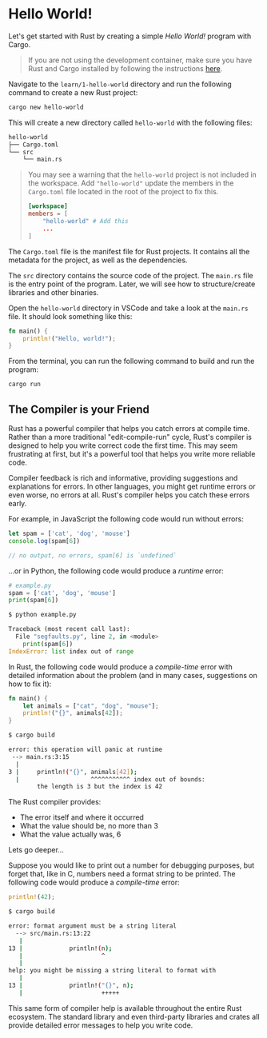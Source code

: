 # Hello World!

Let's get started with Rust by creating a simple *Hello World!* program with Cargo.

> If you are not using the development container, make sure you have Rust and Cargo installed by following the instructions [here](https://www.rust-lang.org/tools/install).

Navigate to the `learn/1-hello-world` directory and run the following command to create a new Rust project:

```bash
cargo new hello-world
```

This will create a new directory called `hello-world` with the following files:

```bash
hello-world
├── Cargo.toml
└── src
    └── main.rs
```

> You may see a warning that the `hello-world` project is not included in the workspace. Add `"hello-world"` update the members in the `Cargo.toml` file located in the root of the project to fix this.
>
> ```toml
> [workspace]
> members = [
>     "hello-world" # Add this
>     ...
> ]

The `Cargo.toml` file is the manifest file for Rust projects. It contains all the metadata for the project, as well as the dependencies.

The `src` directory contains the source code of the project. The `main.rs` file is the entry point of the program. Later, we will see how to structure/create libraries and other binaries.

Open the `hello-world` directory in VSCode and take a look at the `main.rs` file. It should look something like this:

```rust
fn main() {
    println!("Hello, world!");
}
```

From the terminal, you can run the following command to build and run the program:

```bash
cargo run
```

## The Compiler is your Friend

Rust has a powerful compiler that helps you catch errors at compile time. Rather than a more traditional "edit-compile-run" cycle, Rust's compiler is designed to help you write correct code the first time. This may seem frustrating at first, but it's a powerful tool that helps you write more reliable code.

Compiler feedback is rich and informative, providing suggestions and explanations for errors. In other languages, you might get runtime errors or even worse, no errors at all. Rust's compiler helps you catch these errors early.

For example, in JavaScript the following code would run without errors:

```javascript
let spam = ['cat', 'dog', 'mouse']
console.log(spam[6])

// no output, no errors, spam[6] is `undefined`
```

...or in Python, the following code would produce a *runtime* error:

```python
# example.py
spam = ['cat', 'dog', 'mouse']
print(spam[6])
```

```python
$ python example.py

Traceback (most recent call last):
  File "segfaults.py", line 2, in <module>
    print(spam[6])
IndexError: list index out of range
```

In Rust, the following code would produce a *compile-time* error with detailed information about the problem (and in many cases, suggestions on how to fix it):

```rust
fn main() {
    let animals = ["cat", "dog", "mouse"];
    println!("{}", animals[42]);
}
```

```bash
$ cargo build

error: this operation will panic at runtime
 --> main.rs:3:15
  |
3 |     println!("{}", animals[42]);
  |                    ^^^^^^^^^^^ index out of bounds:
        the length is 3 but the index is 42
```

The Rust compiler provides:

- The error itself and where it occurred
- What the value should be, no more than 3
- What the value actually was, 6

Lets go deeper...

Suppose you would like to print out a number for debugging purposes, but forget that, like in C, numbers need a format string to be printed. The following code would produce a *compile-time* error:

```rust
println!(42);
```

```bash
$ cargo build

error: format argument must be a string literal
  --> src/main.rs:13:22
   |
13 |             println!(n);
   |                      ^
   |
help: you might be missing a string literal to format with
   |
13 |             println!("{}", n);
   |                      +++++
```

This same form of compiler help is available throughout the entire Rust ecosystem. The standard library and even third-party libraries and crates all provide detailed error messages to help you write code.
